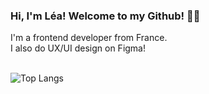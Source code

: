 ### Hi, I'm Léa! Welcome to my Github! 👋🏽

I'm a frontend developer from France.<br>
I also do UX/UI design on Figma!<br><br>

![Top Langs](https://github-readme-stats.vercel.app/api/top-langs/?username=leambr&layout=compact)

<!--
**Leambr/Leambr** is a ✨ _special_ ✨ repository because its `README.md` (this file) appears on your GitHub profile.

Here are some ideas to get you started:

- 🔭 I’m currently working on ...
- 🌱 I’m currently learning ...
- 👯 I’m looking to collaborate on ...
- 🤔 I’m looking for help with ...
- 💬 Ask me about ...
- 📫 How to reach me: ...
- 😄 Pronouns: ...
- ⚡ Fun fact: ...
-->
